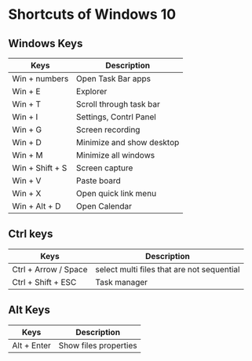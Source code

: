 # Shortcuts of Windows 10

## Windows Keys
|Keys|Description|
|---|---|
|Win + numbers|Open Task Bar apps|
|Win + E|Explorer|
|Win + T|Scroll through task bar|
|Win + I|Settings, Contrl Panel|
|Win + G|Screen recording|
|Win + D|Minimize and show desktop|
|Win + M|Minimize all windows|
|Win + Shift + S|Screen capture|
|Win + V|Paste board|
|Win + X|Open quick link menu|
|Win + Alt + D|Open Calendar|

## Ctrl keys
|Keys|Description|
|---|---|
|Ctrl + Arrow / Space|select multi files that are not sequential|
|Ctrl + Shift + ESC|Task manager|

## Alt Keys
|Keys|Description|
|---|---|
|Alt + Enter|Show files properties|
